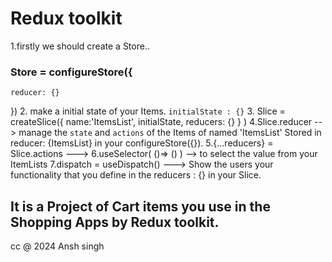 # Redux toolkit

1.firstly we should create a Store..
### Store = configureStore({
    reducer: {}
})
2. make a initial state of your Items.     `initialState : {}`
3. Slice = createSlice({
    name:'ItemsList',
    initialState,
    reducers: {}
}
)
4.Slice.reducer --> manage the `state` and `actions` of the Items of named 'ItemsList' Stored in reducer: {ItemsList} in your configureStore({}).
5.{...reducers} = Slice.actions  --->
6.useSelector( ()=> () )    --> to select the value from your ItemLists
7.dispatch = useDispatch() ---> Show the users your functionality that you define in the reducers : {} in your Slice.

## It is a Project of Cart items you use in the Shopping Apps by Redux toolkit.

cc @ 2024 Ansh singh
